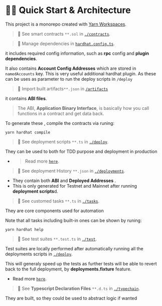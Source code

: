 # 🏄‍♂️ Quick Start & Architecture

This project is a monorepo created with [Yarn Workspaces](https://classic.yarnpkg.com/en/docs/workspaces/).

> 🔏 See smart contracts `**.sol` in [`./contracts`](../contracts/).

> 🔏 Manage dependencies in [`hardhat.config.ts`](../hardhat.config.ts).

it includes required config information, such as **rpc** config and **plugin dependencies**.

It also contains **Account Config Addresses** which are stored in `namedAccounts` key. This is very useful additional hardhat plugin. As these can be uses as parameter to run the deploy scripts in `/deploy`

> 🔏 Import built artifacts`**.json` in [`/artifacts`](../artifacts/)

it contains **ABI files**.

> The ABI, **Application Binary Interface**, is basically how you call functions in a contract and get data back.

To generate these , compile the contracts via runing:

```
yarn hardhat compile
```

> 🔏 See deployment scripts `**.ts` in [`./deploy`](../deploy/).

They can be used to both for TDD purpose and deployment in production

- > Read more [`here`](./3_DEPLOY_SCRIPT.md).

> 🔏 See deployment History `**.json` in [`./deployments`](../deployments/).

- They contain both **ABI** and **Deployed Addresses** .
- This is only generated for Testnet and Mainnet after running **deployment scripts**d.

> 🔏 See customed tasks `**.ts` in [`./tasks`](../tasks/).

They are core components used for automation

Note that all tasks including built-in ones can be shown by runing:

>

```
yarn hardhat help
```

> 🔏 See test suites `**.test.ts` in [`./test`](../test/).

Test suites are locally performed after automatically running all the deployments scripts in [`./deploy`](../deploy/).

This will generaly speed up the tests as further tests will be able to revert back to the full deployment, by **deployments.fixture** feature.

- Read more [`here`](./3_DEPLOY_SCRIPT.md).

> 🔏 See **Typescript Declaration Files** `**.d.ts` in [`./typechain`](../typechain/).

They are built, so they could be used to abstract logic if wanted
